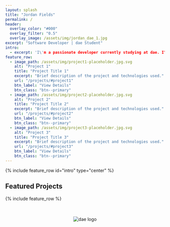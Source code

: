 ```yaml
---
layout: splash
title: "Jordan Fields"
permalink: /
header:
  overlay_color: "#000"
  overlay_filter: "0.5"
  overlay_image: /assets/img/jordan_dae_1.jpg
excerpt: "Software Developer | dae Student"
intro: 
  - excerpt: 'I\'m a passionate developer currently studying at dae. I\'m focused on building innovative solutions that make a difference.'
feature_row:
  - image_path: /assets/img/project1-placeholder.jpg.svg
    alt: "Project 1"
    title: "Project Title 1"
    excerpt: "Brief description of the project and technologies used."
    url: "/projects/#project1"
    btn_label: "View Details"
    btn_class: "btn--primary"
  - image_path: /assets/img/project2-placeholder.jpg.svg
    alt: "Project 2"
    title: "Project Title 2"
    excerpt: "Brief description of the project and technologies used."
    url: "/projects/#project2"
    btn_label: "View Details"
    btn_class: "btn--primary"
  - image_path: /assets/img/project3-placeholder.jpg.svg
    alt: "Project 3"
    title: "Project Title 3"
    excerpt: "Brief description of the project and technologies used."
    url: "/projects/#project3"
    btn_label: "View Details"
    btn_class: "btn--primary"
---
```


{% include feature_row id="intro" type="center" %}

## Featured Projects

{% include feature_row %}

<div class="dae-branding" style="text-align: center; margin-top: 3rem;">
  <img src="/assets/img/dae-web.avif" alt="dae logo" style="max-width: 150px; height: auto;">
</div>
